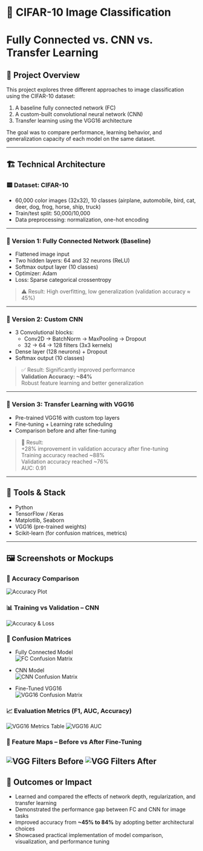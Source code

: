 # 🧠 CIFAR-10 Image Classification
# Fully Connected vs. CNN vs. Transfer Learning

## 📄 Project Overview

This project explores three different approaches to image classification using the CIFAR-10 dataset:
1. A baseline fully connected network (FC)
2. A custom-built convolutional neural network (CNN)
3. Transfer learning using the VGG16 architecture

The goal was to compare performance, learning behavior, and generalization capacity of each model on the same dataset.

---

## 🏗️ Technical Architecture

### 🟨 Dataset: CIFAR-10
- 60,000 color images (32x32), 10 classes (airplane, automobile, bird, cat, deer, dog, frog, horse, ship, truck)
- Train/test split: 50,000/10,000
- Data preprocessing: normalization, one-hot encoding

---

### 🔹 Version 1: Fully Connected Network (Baseline)
- Flattened image input
- Two hidden layers: 64 and 32 neurons (ReLU)
- Softmax output layer (10 classes)
- Optimizer: Adam
- Loss: Sparse categorical crossentropy

> ⚠️ Result: High overfitting, low generalization (validation accuracy ≈ 45%)

---

### 🔹 Version 2: Custom CNN
- 3 Convolutional blocks:
  - Conv2D → BatchNorm → MaxPooling → Dropout
  - 32 → 64 → 128 filters (3x3 kernels)
- Dense layer (128 neurons) + Dropout
- Softmax output (10 classes)

> ✅ Result: Significantly improved performance  
> **Validation Accuracy: ~84%**  
> Robust feature learning and better generalization

---

### 🔹 Version 3: Transfer Learning with VGG16
- Pre-trained VGG16 with custom top layers
- Fine-tuning + Learning rate scheduling
- Comparison before and after fine-tuning

> 🚀 Result:  
> +28% improvement in validation accuracy after fine-tuning  
> Training accuracy reached ~88%  
> Validation accuracy reached ~76%  
> AUC: 0.91

---

## 🧰 Tools & Stack

- Python  
- TensorFlow / Keras  
- Matplotlib, Seaborn  
- VGG16 (pre-trained weights)  
- Scikit-learn (for confusion matrices, metrics)

---

## 🖼️ Screenshots or Mockups

### 🔹 Accuracy Comparison
![Accuracy Plot](./images/fc_vs_cnn_accuracy.png)

### 📊 Training vs Validation – CNN
![Accuracy & Loss](./images/cnn_accuracy_loss_plot.png)

### 🧩 Confusion Matrices
- Fully Connected Model  
  ![FC Confusion Matrix](./images/fc_confusion_matrix.png)

- CNN Model  
  ![CNN Confusion Matrix](./images/cnn_confusion_matrix.png)

- Fine-Tuned VGG16  
  ![VGG16 Confusion Matrix](./images/vgg16_confusion_matrix.png)

### 📈 Evaluation Metrics (F1, AUC, Accuracy)
![VGG16 Metrics Table](./images/vgg16_metrics_table.png)
![VGG16 AUC](./images/vgg16_auc_curve.png)

### 🧠 Feature Maps – Before vs After Fine-Tuning
![VGG Filters Before](./images/vgg16_filters_before.png)
![VGG Filters After](./images/vgg16_filters_after.png)
---

## 🚀 Outcomes or Impact

- Learned and compared the effects of network depth, regularization, and transfer learning
- Demonstrated the performance gap between FC and CNN for image tasks
- Improved accuracy from **~45% to 84%** by adopting better architectural choices
- Showcased practical implementation of model comparison, visualization, and performance tuning
